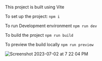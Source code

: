 This project is built using Vite

To set up the project:
`npm i`

To run Development environment
`npm run dev`

To build the project
`npm run build`

To preview the build locally
`npm run preview`

![Screenshot 2023-07-02 at 7 22 04 PM](https://github.com/shanerbergman/overture-html-css-react-test/assets/96988401/63622b1c-0fbf-4ed4-b700-0daabcb4de03)

